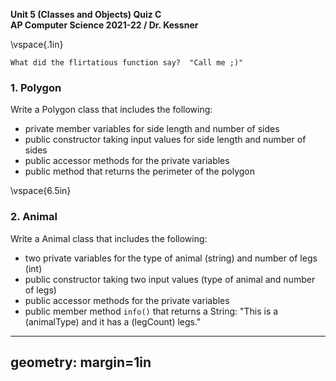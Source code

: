 __Unit 5 (Classes and Objects) Quiz C__  
__AP Computer Science 2021-22 / Dr. Kessner__  

\vspace{.1in}

```
What did the flirtatious function say?  "Call me ;)"
```

### 1.  Polygon

Write a Polygon class that includes the following:

* private member variables for side length and number of sides
* public constructor taking input values for side length and number of sides
* public accessor methods for the private variables
* public method that returns the perimeter of the polygon


\vspace{6.5in}


### 2. Animal

Write a Animal class that includes the following:

* two private variables for the type of animal (string) and number of legs (int)
* public constructor taking two input values (type of animal and number of legs)
* public accessor methods for the private variables
* public member method `info()` that returns a String:
    "This is a (animalType) and it has a (legCount) legs."



---
geometry: margin=1in
---


